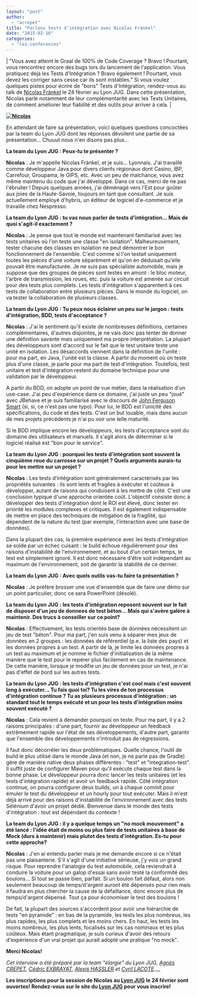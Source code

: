 ```yaml
---
layout: "post"
author: 
  - "acrepet"
title: "Parlons tests d'intégration avec Nicolas Fränkel"
date: "2015-02-16"
categories: 
  - "les-conferences"
---
```


| "Vous avez atteint le Graal de 100% de Code Coverage ? Bravo ! Pourtant, vous rencontrez encore des bugs lors du lancement de l'application. Vous pratiquez déjà les Tests d'Intégration ? Bravo également ! Pourtant, vous devez les corriger sans cesse car ils sont instables." Si vous voulez quelques pistes pour écrire de "bons" Tests d'Intégration, rendez-vous au talk de [Nicolas Fränkel](http://blog.frankel.ch/me) le 24 février au Lyon JUG. Dans cette présentation, Nicolas parle notamment de leur complémentarité avec les Tests Unitaires, de comment améliorer leur fiabilité et des outils pour arriver à cela. |

****[![Nicolas](http://www.lyonjug.org/_/rsrc/1417861094436/speakers/2015/frankel.jpg?height=150&width=150)](http://blog.frankel.ch/me)****

En attendant de faire sa présentation, voici quelques questions concoctées par la team du Lyon JUG dont les réponses dévoilent une partie de sa présentation... Chuuut nous n'en disons pas plus...

**La team du Lyon JUG : Peux-tu te présenter ?**

**Nicolas** : ​Je m'appelle Nicolas Fränkel, et je suis... Lyonnais. J'ai travaillé comme développeur Java pour divers clients régionaux dont Casino, iBP, Carrefour, Groupama, le GIPS, etc. Avec un peu de malchance, vous avez même maintenu du code que j'ai développé. Dans ce cas, merci de ne pas l'ébruiter ! Depuis quelques années, j'ai​ déménagé vers l'Est pour goûter aux joies de la Haute-Savoie, toujours en tant que consultant. Je suis actuellement employé d'hybris, un éditeur de logiciel d'e-commerce et je travaille chez Nespresso.

**La team du Lyon JUG : tu vas nous parler de tests d'intégration... Mais de quoi s'agit-il exactement ?**

**Nicolas** : ​​Je pense que tout le monde est maintenant familiarisé avec les tests unitaires où l'on teste une classe "en isolation".​ Malheureusement, tester chacune des classes en isolation ne peut démontrer le bon fonctionnement de l'ensemble. C'est comme si l'on testait uniquement toutes les pièces d'une voiture séparément et qu'on en déduisait qu'elle pouvait être manufacturée. Je ne suis pas spécialiste automobile, mais je suppose que des groupes de pièces sont testés en amont : le bloc moteur, l'arbre de transmission, les roues, etc. puis la voiture est amenée sur circuit pour des tests plus complets. Les tests d'intégration s'apparentent à ces tests de collaboration entre plusieurs pièces. Dans le monde du logiciel, on va tester la collaboration de plusieurs classes.

**La team du Lyon JUG : Tu peux nous éclairer un peu sur le jargon : tests d'intégration, BDD, tests d'acceptance ?**

**Nicolas** : ​J'ai le sentiment qu'il existe de nombreuses définitions, certaines complémentaires, d'autres disjointes, je ne vais donc pas tenter de donner une définition savante mais uniquement ma propre interprétation. La plupart des développeurs sont d'accord sur le fait que le test unitaire teste une unité en isolation. Les désaccords viennent dans la définition de l'unité : pour ma part, en Java, l'unité est la classe. A partir du moment où on teste plus d'une classe, je parle pour ma part de test d'intégration. Toutefois, test unitaire et test d'intégration restent du domaine technique pour une validation par le développeur.

A partir du BDD, on adopte un point de vue métier, dans la réalisation d'un use-case. J'ai peu d'expérience dans ce domaine, j'ai juste un peu "joué" avec JBehave et je suis familiarisé avec le discours de [John Ferguson Smart](https://www.java.net/blog/johnsmart) (si, si, ce n'est pas une typo). Pour lui, le BDD est l'unicité des spécifications, du code et des tests. C'est un but louable, mais dans aucun de mes projets précédents je n'ai pu voir une telle maturité.

Si le BDD implique encore les développeurs, les tests d'acceptance sont du domaine des utilisateurs et manuels. Il s'agit alors de déterminer si le logiciel réalisé est "bon pour le service".

**La team du Lyon JUG : pourquoi les tests d'intégration sont souvent la cinquième roue du carrosse sur un projet ? Quels arguments aurais-tu pour les mettre sur un projet ?**

**Nicolas** : ​​Les tests d'intégration sont généralement caractérisés par les propriétés suivantes : ils sont lents et fragiles à exécuter et coûteux à développer, autant de raisons qui conduisent à les mettre de côté. C'est une conclusion typique ​d'une approche orientée coût. L'objectif consiste donc à développer des tests d'intégration dont le ROI est élevé, donc tester en priorité les modules complexes et critiques. Il est également indispensable de mettre en place des techniques de mitigation de la fragilité, qui dépendent de la nature du test (par exemple, l'interaction avec une base de données).

Dans la plupart des cas, la première expérience avec les tests d'intégration se solde par un échec cuisant : le build échoue régulièrement pour des raisons d'instabilité de l'environnement, et au bout d'un certain temps, le test est simplement ignoré. Il est donc nécessaire d'être soit indépendant au maximum de l'environnement, soit de garantir la stabilité de ce dernier.

**La team du Lyon JUG : Avec quels outils vas-tu faire ta présentation ?**

**Nicolas** : ​Je préfère brosser une vue d'ensemble que de faire une démo sur un point particulier, donc ce sera PowerPoint (désolé).

**La team du Lyon JUG : les tests d'intégration reposent souvent sur le fait de disposer d'un jeu de donnees de test béton... Mais qui s'avère galère à maintenir. Des trucs à conseiller sur ce point?**

**Nicolas** : ​​Effectivement, les tests orientés base de données nécessitent un jeu de test "béton". Pour ma part, j'en suis venu à séparer mes jeux de données en 2 groupes : les données de référentiel (p.e. la liste des pays) et les données propres à un test. A partir de là, je limite les données propres à un test au maximum et je nomme le fichier d'initialisation de la même manière que le test pour le repérer plus facilement en cas de maintenance. De cette manière, lorsque je modifie un jeu de données pour un test, je n'ai pas d'effet de bord sur les autres tests.

**La team du Lyon JUG : les tests d'intégration c'est cool mais c'est souvent long à exécuter... Tu fais quoi toi? Tu les vires de ton processus d'intégration continue ? Tu as plusieurs processus d'intégration : un standard tout le temps exécuté et un pour les tests d'intégration moins souvent exécuté ?**

**Nicolas** : ​Cela revient à demander pourquoi on teste. Pour ma part, il y a 2 raisons principales : d'une part, fournir au développeur un feedback extrêmement rapide sur l'état de ses développements, d'autre part, garantir que l'ensemble des développements n'introduit pas de régressions.

Il faut donc décorréler les deux problématiques. Quelle chance, l'outil de build le plus utilisé dans le monde Java (et non, je ne parle pas de Gradle) gère de manière native deux phases différentes : "test" et "integration-test". Il suffit juste de configurer Maven pour qu'il exécute chaque test dans la bonne phase. Le développeur pourra donc lancer les tests unitaires (et les tests d'intégration rapide) et avoir un feedback rapide. Côté intégration continue, on pourra configurer deux builds, un à chaque commit pour émuler le test du développeur et un hourly pour tout exécuter. Mais il m'est déjà arrivé pour des raisons d'instabilité de l'environnement avec des tests Sélénium d'avoir un projet dédié. Bienvenue dans le monde des tests d'intégration : tout est dépendant du contexte !

**La team du Lyon JUG : il y a quelque temps un "no mock mouvement" a été lancé : l'idée était de moins ou plus faire de tests unitaires à base de Mock (durs à maintenir) mais plutot des tests d'intégration. Es-tu pour cette approche?**

**Nicolas** : ​J'en ai entendu parler mais ​je me demande encore si ce n'était pas une plaisanterie.​ S'il s'agit d'une initiative sérieuse, j'y vois un grand risque. Pour reprendre l'analogie du test automobile, cela reviendrait à conduire la voiture pour un galop d'essai sans avoir testé la conformité des boulons... Si tout se passe bien, parfait. Si un boulon fait défaut, alors non seulement beaucoup de temps/d'argent auront été dépensés pour rien mais il faudra en plus chercher la cause de la défaillance, donc encore plus de temps/d'argent dépensé. Tout ça pour économiser le test des boulons !

De fait, la plupart des sources s'accordent pour avoir une hiérarchie de tests "en pyramide" : en bas de la pyramide, les tests les plus nombreux, les plus rapides, les plus complets et les moins chers. En haut, les tests les moins nombreux, les plus lents, focalisés sur les cas nominaux et les plus coûteux. Mais étant pragmatique, je suis curieux d'avoir des retours d'expérience d'un vrai projet qui aurait adopté une pratique "no mock".

**Merci Nicolas!**

_Cet interview a été préparé par la team "élargie" du Lyon JUG, [Agnès CREPET](http://twitter.com/agnes_crepet), [Cédric EXBRAYAT](https://fr.twitter.com/cedric_exbrayat), [Alexis HASSLER](https://fr.twitter.com/AlexisHassler) et [Cyril LACOTE](http://twitter.com/clacote)_.__

**Les inscriptions pour la session de Nicolas au [Lyon JUG](http://www.lyonjug.org) le 24 février sont ouvertes! Rendez-vous sur le site du [Lyon JUG](http://www.lyonjug.org/evenements/tests-integration) pour vous inscrire!**
